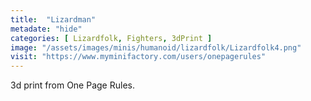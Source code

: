 ```yaml
---
title:  "Lizardman"
metadate: "hide"
categories: [ Lizardfolk, Fighters, 3dPrint ]
image: "/assets/images/minis/humanoid/lizardfolk/Lizardfolk4.png"
visit: "https://www.myminifactory.com/users/onepagerules"
---
```

3d print from One Page Rules.